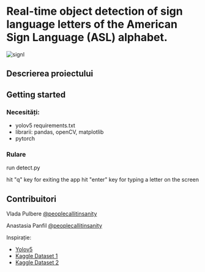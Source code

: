 # Real-time object detection of sign language letters of the American Sign Language (ASL) alphabet. 
![signl](https://user-images.githubusercontent.com/92129567/236470362-a0224f9d-ac85-4e47-b889-842cc99004f6.jpg)


## Descrierea proiectului



## Getting started

### Necesități:

* yolov5 requirements.txt
* librarii: pandas, openCV, matplotlib
* pytorch


### Rulare

run detect.py

hit "q" key for exiting the app
hit "enter" key for typing a letter on the screen

## Contribuitori

 Vlada Pulbere    [@peoplecallitinsanity](https://github.com/peoplecallitinsanity)
 
 Anastasia Panfil    [@peoplecallitinsanity](https://github.com/anastasiaapanfil)


Inspirație: 
* [Yolov5](https://github.com/ultralytics/yolov5)
* [Kaggle Dataset 1](https://www.kaggle.com/datasets/grassknoted/asl-alphabet)
* [Kaggle Dataset 2](https://www.kaggle.com/datasets/kapillondhe/american-sign-language)
